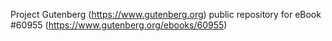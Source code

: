 Project Gutenberg (https://www.gutenberg.org) public repository for eBook #60955 (https://www.gutenberg.org/ebooks/60955)
